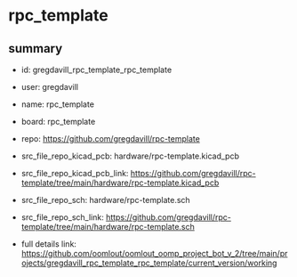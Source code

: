 # rpc_template
 
## summary 
* id: gregdavill_rpc_template_rpc_template
* user: gregdavill
* name: rpc_template
* board: rpc_template
* repo: https://github.com/gregdavill/rpc-template
* src_file_repo_kicad_pcb: hardware/rpc-template.kicad_pcb
* src_file_repo_kicad_pcb_link: https://github.com/gregdavill/rpc-template/tree/main/hardware/rpc-template.kicad_pcb


* src_file_repo_sch: hardware/rpc-template.sch
* src_file_repo_sch_link: https://github.com/gregdavill/rpc-template/tree/main/hardware/rpc-template.sch
* full details link: https://github.com/oomlout/oomlout_oomp_project_bot_v_2/tree/main/projects/gregdavill_rpc_template_rpc_template/current_version/working  







